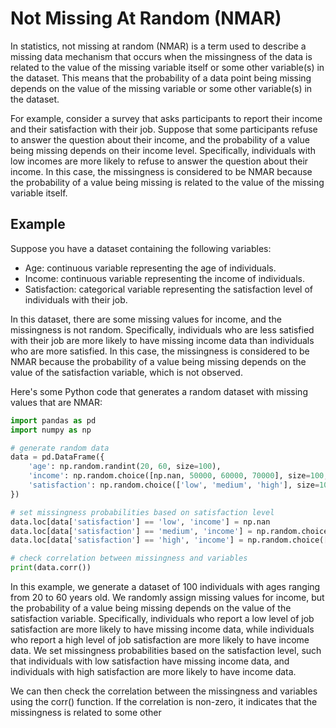 # Not Missing At Random (NMAR)

In statistics, not missing at random (NMAR) is a term used to describe a missing data mechanism that occurs when the missingness of the data is related to the value of the missing variable itself or some other variable(s) in the dataset. This means that the probability of a data point being missing depends on the value of the missing variable or some other variable(s) in the dataset.

For example, consider a survey that asks participants to report their income and their satisfaction with their job. Suppose that some participants refuse to answer the question about their income, and the probability of a value being missing depends on their income level. Specifically, individuals with low incomes are more likely to refuse to answer the question about their income. In this case, the missingness is considered to be NMAR because the probability of a value being missing is related to the value of the missing variable itself.

## Example

Suppose you have a dataset containing the following variables:

- Age: continuous variable representing the age of individuals.
- Income: continuous variable representing the income of individuals.
- Satisfaction: categorical variable representing the satisfaction level of individuals with their job.

In this dataset, there are some missing values for income, and the missingness is not random. Specifically, individuals who are less satisfied with their job are more likely to have missing income data than individuals who are more satisfied. In this case, the missingness is considered to be NMAR because the probability of a value being missing depends on the value of the satisfaction variable, which is not observed.

Here's some Python code that generates a random dataset with missing values that are NMAR:

```python
import pandas as pd
import numpy as np

# generate random data
data = pd.DataFrame({
    'age': np.random.randint(20, 60, size=100),
    'income': np.random.choice([np.nan, 50000, 60000, 70000], size=100, p=[0.2, 0.2, 0.2, 0.2]),
    'satisfaction': np.random.choice(['low', 'medium', 'high'], size=100, p=[0.3, 0.4, 0.3])
})

# set missingness probabilities based on satisfaction level
data.loc[data['satisfaction'] == 'low', 'income'] = np.nan
data.loc[data['satisfaction'] == 'medium', 'income'] = np.random.choice([50000, 60000], size=sum(data['satisfaction'] == 'medium'))
data.loc[data['satisfaction'] == 'high', 'income'] = np.random.choice([50000, 60000, 70000], size=sum(data['satisfaction'] == 'high'))

# check correlation between missingness and variables
print(data.corr())
```

In this example, we generate a dataset of 100 individuals with ages ranging from 20 to 60 years old. We randomly assign missing values for income, but the probability of a value being missing depends on the value of the satisfaction variable. Specifically, individuals who report a low level of job satisfaction are more likely to have missing income data, while individuals who report a high level of job satisfaction are more likely to have income data. We set missingness probabilities based on the satisfaction level, such that individuals with low satisfaction have missing income data, and individuals with high satisfaction are more likely to have income data.

We can then check the correlation between the missingness and variables using the corr() function. If the correlation is non-zero, it indicates that the missingness is related to some other
